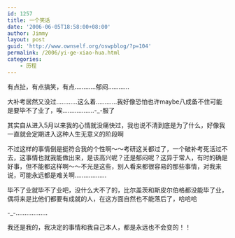 ```yaml
---
id: 1257
title: 一个笑话
date: '2006-06-05T18:58:00+08:00'
author: Jimmy
layout: post
guid: 'http://www.ownself.org/oswpblog/?p=104'
permalink: /2006/yi-ge-xiao-hua.html
categories:
    - 历程
---
```


有点扯，有点搞笑，有点…………郁闷…………

大补考居然又没过…………这么着…………我好像恐怕也许maybe八成备不住可能是要毕不了业了，唉………………-\_-服了

其实自从进入5月以来我的心情就没痛快过，我也说不清到底是为了什么，好像我一直就会定期进入这种人生无意义的阶段啊

不过这样的事情倒是挺符合我的个性啊～～考研这关都过了，一个破补考死活过不去，这事情也就我能做出来，是该高兴呢？还是郁闷呢？这异于常人，有时的确是好事，但不能都这样啊～～不光是这些，别人看来都很容易的那些事情，对我来说，可能永远都是难关啊………………

毕不了业就毕不了业吧，没什么大不了的，比尔盖茨和斯皮尔伯格都没能毕了业，偶将来是比他们都要有成就的人，在这方面自然也不能落后了，哈哈哈

-\_-………………

我还是我的，我决定的事情和我自己本人，都是永远也不会变的！！